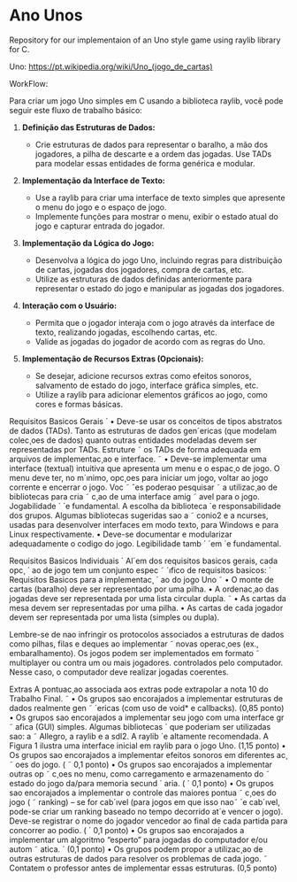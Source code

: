 # Ano Unos
Repository for our implementaion of an Uno style game using raylib library for C.

Uno: https://pt.wikipedia.org/wiki/Uno_(jogo_de_cartas)

WorkFlow:

Para criar um jogo Uno simples em C usando a biblioteca raylib, você pode seguir este fluxo de trabalho básico:

1. **Definição das Estruturas de Dados:**
   - Crie estruturas de dados para representar o baralho, a mão dos jogadores, a pilha de descarte e a ordem das jogadas. Use TADs para modelar essas entidades de forma genérica e modular.

2. **Implementação da Interface de Texto:**
   - Use a raylib para criar uma interface de texto simples que apresente o menu do jogo e o espaço de jogo.
   - Implemente funções para mostrar o menu, exibir o estado atual do jogo e capturar entrada do jogador.

3. **Implementação da Lógica do Jogo:**
   - Desenvolva a lógica do jogo Uno, incluindo regras para distribuição de cartas, jogadas dos jogadores, compra de cartas, etc.
   - Utilize as estruturas de dados definidas anteriormente para representar o estado do jogo e manipular as jogadas dos jogadores.

4. **Interação com o Usuário:**
   - Permita que o jogador interaja com o jogo através da interface de texto, realizando jogadas, escolhendo cartas, etc.
   - Valide as jogadas do jogador de acordo com as regras do Uno.

5. **Implementação de Recursos Extras (Opcionais):**
   - Se desejar, adicione recursos extras como efeitos sonoros, salvamento de estado do jogo, interface gráfica simples, etc.
   - Utilize a raylib para adicionar elementos gráficos ao jogo, como cores e formas básicas.
  
   
Requisitos Basicos Gerais ´
• Deve-se usar os conceitos de tipos abstratos de dados (TADs). Tanto as estruturas de dados gen´ericas (que
modelam colec¸oes de dados) quanto outras entidades modeladas devem ser representadas por TADs. Estruture ˜
os TADs de forma adequada em arquivos de implementac¸ao e interface. ˜
• Deve-se implementar uma interface (textual) intuitiva que apresenta um menu e o espac¸o de jogo. O menu deve
ter, no m´ınimo, opc¸oes para iniciar um jogo, voltar ao jogo corrente e encerrar o jogo. Voc ˜ ˆes poderao pesquisar ˜
a utilizac¸ao de bibliotecas para cria ˜ c¸ao de uma interface amig ˜ avel para o jogo. Jogabilidade ´ ´e fundamental.
A escolha da biblioteca ´e responsabilidade dos grupos. Algumas bibliotecas sugeridas sao a ˜ conio2 e a ncurses,
usadas para desenvolver interfaces em modo texto, para Windows e para Linux respectivamente.
• Deve-se documentar e modularizar adequadamente o codigo do jogo. Legibilidade tamb ´ ´em ´e fundamental.

Requisitos Basicos Individuais ´
Al´em dos requisitos basicos gerais, cada opc¸ ´ ao de jogo tem um conjunto espec ˜ ´ıfico de requisitos basicos: ´
Requisitos Basicos para a implementac¸ ´ ao do jogo Uno ˜
• O monte de cartas (baralho) deve ser representado por uma pilha.
• A ordenac¸ao das jogadas deve ser representada por uma lista circular dupla. ˜
• As cartas da mesa devem ser representadas por uma pilha.
• As cartas de cada jogador devem ser representada por uma lista (simples ou dupla).

Lembre-se de nao infringir os protocolos associados a estruturas de dados como pilhas, filas e deques ao implementar ˜
novas operac¸oes (ex., embaralhamento). Os jogos podem ser implementados em formato ˜ multiplayer ou contra um ou
mais jogadores. controlados pelo computador. Nesse caso, o computador deve realizar jogadas coerentes.

Extras
A pontuac¸ao associada aos extras pode extrapolar a nota 10 do Trabalho Final. ˜
• Os grupos sao encorajados a implementar estruturas de dados realmente gen ˜ ´ericas (com uso de void* e callbacks).
(0,85 ponto)
• Os grupos sao encorajados a implementar seu jogo com uma interface gr ˜ afica (GUI) simples. Algumas bibliotecas ´
que poderiam ser utilizadas sao: a ˜ Allegro, a raylib e a sdl2. A raylib ´e altamente recomendada. A Figura 1
ilustra uma interface inicial em raylib para o jogo Uno. (1,15 ponto)
• Os grupos sao encorajados a implementar efeitos sonoros em diferentes ac¸ ˜ oes do jogo. ( ˜ 0,1 ponto)
• Os grupos sao encorajados a implementar outras op ˜ c¸oes no menu, como carregamento e armazenamento do ˜
estado do jogo da/para memoria secund ´ aria. ( ´ 0,1 ponto)
• Os grupos sao encorajados a implementar o controle das maiores pontua ˜ c¸oes do jogo ( ˜ ranking) – se for cab´ıvel
(para jogos em que isso nao˜ ´e cab´ıvel, pode-se criar um ranking baseado no tempo decorrido at´e vencer o jogo).
Deve-se registrar o nome do jogador vencedor ao final de cada partida para concorrer ao podio. ( ´ 0,1 ponto)
• Os grupos sao encorajados a implementar um algoritmo “esperto” para jogadas do computador e/ou autom ˜ atica. ´
(0,1 ponto)
• Os grupos podem propor a utilizac¸ao de outras estruturas de dados para resolver os problemas de cada jogo. ˜
Contatem o professor antes de implementar essas estruturas. (0,5 ponto)

